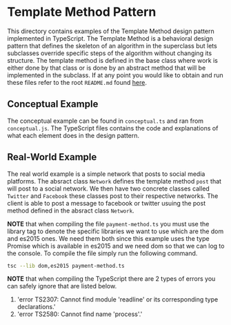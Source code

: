 # Template Method Pattern
This directory contains examples of the Template Method design pattern implemented in TypeScript. The Template Method is a behavioral design pattern that defines the skeleton of an algorithm in the superclass but lets subclasses override specific steps of the algorithm without changing its structure. The template method is defined in the base class where work is either done by that class or is done by an abstract method that will be implemented in the subclass. If at any point you would like to obtain and run these files refer to the root `README.md` found [here](../../).

## Conceptual Example
The conceptual example can be found in `conceptual.ts` and ran from `conceptual.js`. The TypeScript files contains the code and explanations of what each element does in the design pattern.

## Real-World Example
The real world example is a simple network that posts to social media platforms. The absract class `Network` defines the template method `post` that will post to a social network. We then have two concrete classes called `Twitter` and `Facebook` these classes post to their respective networks. The client is able to post a message to facebook or twitter usuing the post method defined in the absract class `Network`.

<strong>NOTE</strong> that when compiling the file `payment-method.ts` you must use the library tag to denote the specific libraries we want to use which are the dom and es2015 ones. We need them both since this example uses the type Promise<string> which is available in es2015 and we need dom so that we can log to the console. To compile the file simply run the following command.

```bash
tsc --lib dom,es2015 payment-method.ts
```

<strong>NOTE</strong> that when compiling the TypeScript there are 2 types of errors you can safely ignore that are listed below.
1. 'error TS2307: Cannot find module 'readline' or its corresponding type declarations.'
2. 'error TS2580: Cannot find name 'process'.'